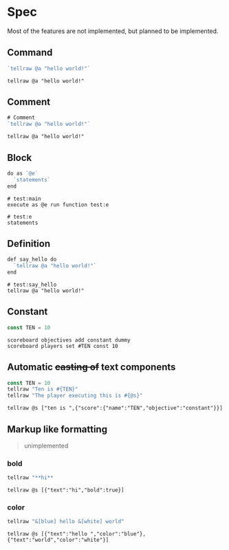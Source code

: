 # Spec
Most of the features are not implemented, but planned to be implemented.

## Command
```go
`tellraw @a "hello world!"`
```

```mcfunction
tellraw @a "hello world!"
```

## Comment
```go
# Comment
`tellraw @a "hello world!"`
```

```mcfunction
tellraw @a "hello world!"
```

## Block
```go
do as `@e`
  `statements`
end
```

```mcfunction
# test:main
execute as @e run function test:e

# test:e
statements
```

## Definition
```go
def say_hello do
  `tellraw @a "hello world!"`
end
```

```mcfunction
# test:say_hello
tellraw @a "hello world!"
```

## Constant
```go
const TEN = 10
```

```mcfunction
scoreboard objectives add constant dummy
scoreboard players set #TEN const 10
```

## Automatic ~~casting of~~ text components
```go
const TEN = 10
tellraw "Ten is #{TEN}"
tellraw "The player executing this is #{@s}"
```

```mcfunction
tellraw @s ["ten is ",{"score":{"name":"TEN","objective":"constant"}}]
```

## Markup like formatting
> unimplemented
### bold
```go
tellraw "**hi**
```

```mcfunction
tellraw @s [{"text":"hi","bold":true}]
```

### color
```go
tellraw "&[blue] hello &[white] world"
```

```mcfunction
tellraw @s [{"text":"hello ","color":"blue"},{"text":"world","color":"white"}]
```

